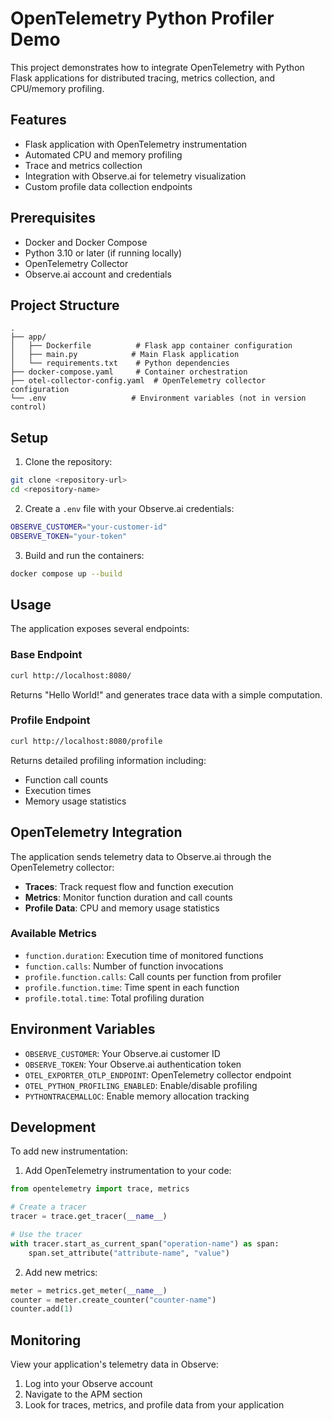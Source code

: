 # OpenTelemetry Python Profiler Demo

This project demonstrates how to integrate OpenTelemetry with Python Flask applications for distributed tracing, metrics collection, and CPU/memory profiling.

## Features

- Flask application with OpenTelemetry instrumentation
- Automated CPU and memory profiling
- Trace and metrics collection
- Integration with Observe.ai for telemetry visualization
- Custom profile data collection endpoints

## Prerequisites

- Docker and Docker Compose
- Python 3.10 or later (if running locally)
- OpenTelemetry Collector
- Observe.ai account and credentials

## Project Structure

```
.
├── app/
│   ├── Dockerfile          # Flask app container configuration
│   ├── main.py            # Main Flask application
│   └── requirements.txt    # Python dependencies
├── docker-compose.yaml     # Container orchestration
├── otel-collector-config.yaml  # OpenTelemetry collector configuration
└── .env                   # Environment variables (not in version control)
```

## Setup

1. Clone the repository:
```bash
git clone <repository-url>
cd <repository-name>
```

2. Create a `.env` file with your Observe.ai credentials:
```bash
OBSERVE_CUSTOMER="your-customer-id"
OBSERVE_TOKEN="your-token"
```

3. Build and run the containers:
```bash
docker compose up --build
```

## Usage

The application exposes several endpoints:

### Base Endpoint
```bash
curl http://localhost:8080/
```
Returns "Hello World!" and generates trace data with a simple computation.

### Profile Endpoint
```bash
curl http://localhost:8080/profile
```
Returns detailed profiling information including:
- Function call counts
- Execution times
- Memory usage statistics

## OpenTelemetry Integration

The application sends telemetry data to Observe.ai through the OpenTelemetry collector:

- **Traces**: Track request flow and function execution
- **Metrics**: Monitor function duration and call counts
- **Profile Data**: CPU and memory usage statistics

### Available Metrics

- `function.duration`: Execution time of monitored functions
- `function.calls`: Number of function invocations
- `profile.function.calls`: Call counts per function from profiler
- `profile.function.time`: Time spent in each function
- `profile.total.time`: Total profiling duration

## Environment Variables

- `OBSERVE_CUSTOMER`: Your Observe.ai customer ID
- `OBSERVE_TOKEN`: Your Observe.ai authentication token
- `OTEL_EXPORTER_OTLP_ENDPOINT`: OpenTelemetry collector endpoint
- `OTEL_PYTHON_PROFILING_ENABLED`: Enable/disable profiling
- `PYTHONTRACEMALLOC`: Enable memory allocation tracking

## Development

To add new instrumentation:

1. Add OpenTelemetry instrumentation to your code:
```python
from opentelemetry import trace, metrics

# Create a tracer
tracer = trace.get_tracer(__name__)

# Use the tracer
with tracer.start_as_current_span("operation-name") as span:
    span.set_attribute("attribute-name", "value")
```

2. Add new metrics:
```python
meter = metrics.get_meter(__name__)
counter = meter.create_counter("counter-name")
counter.add(1)
```

## Monitoring

View your application's telemetry data in Observe:
1. Log into your Observe account
2. Navigate to the APM section
3. Look for traces, metrics, and profile data from your application
